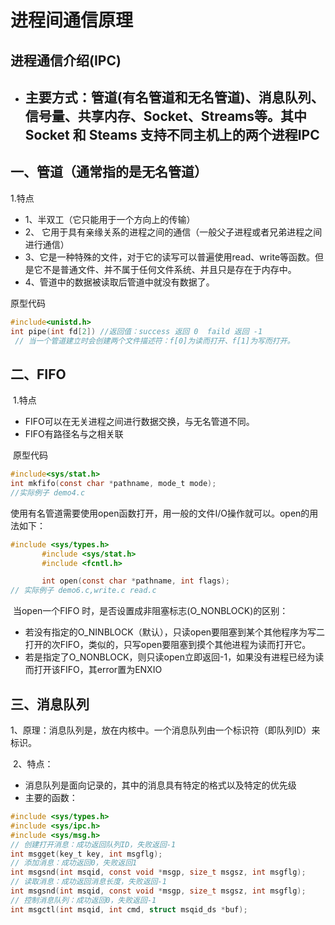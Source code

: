 # 进程间通信原理
## 进程通信介绍(IPC)
 * ## 主要方式：管道(有名管道和无名管道)、消息队列、信号量、共享内存、Socket、Streams等。其中Socket 和 Steams 支持不同主机上的两个进程IPC

## 一、管道（通常指的是无名管道）

1.特点

   * 1、半双工（它只能用于一个方向上的传输）
   * 2、 它用于具有亲缘关系的进程之间的通信（一般父子进程或者兄弟进程之间进行通信）
   * 3、它是一种特殊的文件，对于它的读写可以普遍使用read、write等函数。但是它不是普通文件、并不属于任何文件系统、并且只是存在于内存中。
   * 4、管道中的数据被读取后管道中就没有数据了。

  原型代码

```c
#include<unistd.h>
int pipe(int fd[2]) //返回值：success 返回 0  faild 返回 -1
 // 当一个管道建立时会创建两个文件描述符：f[0]为读而打开、f[1]为写而打开。
```

## 二、FIFO

​	1.特点

   * FIFO可以在无关进程之间进行数据交换，与无名管道不同。
   * FIFO有路径名与之相关联

​     原型代码

````c
#include<sys/stat.h>
int mkfifo(const char *pathname, mode_t mode);
//实际例子 demo4.c
````

​	使用有名管道需要使用open函数打开，用一般的文件I/O操作就可以。open的用法如下：

````c
#include <sys/types.h>
       #include <sys/stat.h>
       #include <fcntl.h>

       int open(const char *pathname, int flags);
// 实际例子 demo6.c,write.c read.c
````

​	当open一个FIFO 时，是否设置成非阻塞标志(O_NONBLOCK)的区别：

* 若没有指定的O_NINBLOCK（默认），只读open要阻塞到某个其他程序为写二打开的次FIFO，类似的，只写open要阻塞到摸个其他进程为读而打开它。
* 若是指定了O_NONBLOCK，则只读open立即返回-1，如果没有进程已经为读而打开该FIFO，其error置为ENXIO

## 三、消息队列

​	1、原理：消息队列是<font color="red"></font>，放在内核中。一个消息队列由一个标识符（即队列ID）来标识。

​	2、特点：

* 消息队列是面向记录的，其中的消息具有特定的格式以及特定的优先级
* 主要的函数：

~~~c
#include <sys/types.h>
#include <sys/ipc.h>
#include <sys/msg.h>
// 创建打开消息：成功返回队列ID，失败返回-1
int msgget(key_t key, int msgflg);
// 添加消息：成功返回0，失败返回1
int msgsnd(int msqid, const void *msgp, size_t msgsz, int msgflg);
// 读取消息：成功返回消息长度，失败返回-1
int msgsnd(int msqid, const void *msgp, size_t msgsz, int msgflg);
// 控制消息队列：成功返回0，失败返回-1
int msgctl(int msqid, int cmd, struct msqid_ds *buf);
~~~

